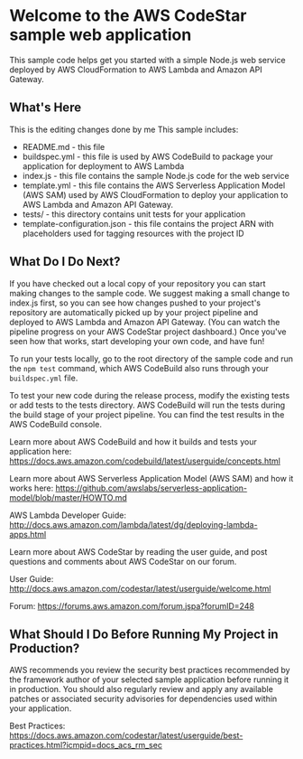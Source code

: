 Welcome to the AWS CodeStar sample web application
==================================================

This sample code helps get you started with a simple Node.js web service deployed by AWS CloudFormation to AWS Lambda and Amazon API Gateway.

What's Here
-----------
This is the editing changes done by me
This sample includes:

* README.md - this file
* buildspec.yml - this file is used by AWS CodeBuild to package your
  application for deployment to AWS Lambda
* index.js - this file contains the sample Node.js code for the web service
* template.yml - this file contains the AWS Serverless Application Model (AWS SAM) used
  by AWS CloudFormation to deploy your application to AWS Lambda and Amazon API
  Gateway.
* tests/ - this directory contains unit tests for your application
* template-configuration.json - this file contains the project ARN with placeholders used for tagging resources with the project ID

What Do I Do Next?
------------------

If you have checked out a local copy of your repository you can start making
changes to the sample code.  We suggest making a small change to index.js first,
so you can see how changes pushed to your project's repository are automatically
picked up by your project pipeline and deployed to AWS Lambda and Amazon API Gateway.
(You can watch the pipeline progress on your AWS CodeStar project dashboard.)
Once you've seen how that works, start developing your own code, and have fun!

To run your tests locally, go to the root directory of the
sample code and run the `npm test` command, which
AWS CodeBuild also runs through your `buildspec.yml` file.

To test your new code during the release process, modify the existing tests or
add tests to the tests directory. AWS CodeBuild will run the tests during the
build stage of your project pipeline. You can find the test results
in the AWS CodeBuild console.

Learn more about AWS CodeBuild and how it builds and tests your application here:
https://docs.aws.amazon.com/codebuild/latest/userguide/concepts.html

Learn more about AWS Serverless Application Model (AWS SAM) and how it works here:
https://github.com/awslabs/serverless-application-model/blob/master/HOWTO.md

AWS Lambda Developer Guide:
http://docs.aws.amazon.com/lambda/latest/dg/deploying-lambda-apps.html

Learn more about AWS CodeStar by reading the user guide, and post questions and
comments about AWS CodeStar on our forum.

User Guide: http://docs.aws.amazon.com/codestar/latest/userguide/welcome.html

Forum: https://forums.aws.amazon.com/forum.jspa?forumID=248

What Should I Do Before Running My Project in Production?
------------------

AWS recommends you review the security best practices recommended by the framework
author of your selected sample application before running it in production. You
should also regularly review and apply any available patches or associated security
advisories for dependencies used within your application.

Best Practices: https://docs.aws.amazon.com/codestar/latest/userguide/best-practices.html?icmpid=docs_acs_rm_sec
